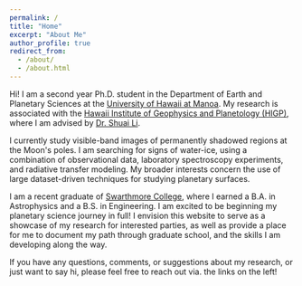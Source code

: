 ```yaml
---
permalink: /
title: "Home"
excerpt: "About Me"
author_profile: true
redirect_from: 
  - /about/
  - /about.html
---
```


Hi! I am a second year Ph.D. student in the Department of Earth and Planetary Sciences at the [University of Hawaii at Manoa](https://www.soest.hawaii.edu/earthsciences/). My research is associated with the [Hawaii Institute of Geophysics and Planetology (HIGP)](https://www.higp.hawaii.edu/), where I am advised by [Dr. Shuai Li](http://www2.hawaii.edu/~shuaili/Home.html).  

I currently study visible-band images of permanently shadowed regions at the Moon's poles. I am searching for signs of water-ice, using a combination of observational data, laboratory spectroscopy experiments, and radiative transfer modeling. My broader interests concern the use of large dataset-driven techniques for studying planetary surfaces.

I am a recent graduate of [Swarthmore College](https://www.swarthmore.edu), where I earned a B.A. in Astrophysics and a B.S. in Engineering. I am excited to be beginning my planetary science journey in full! I envision this website to serve as a showcase of my research for interested parties, as well as provide a place for me to document my path through graduate school, and the skills I am developing along the way.

If you have any questions, comments, or suggestions about my research, or just want to say hi, please feel free to reach out via. the links on the left!



